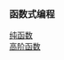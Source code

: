 ### 函数式编程
[纯函数](https://github.com/spring011/spring-Blog/issues/18)<br>
[高阶函数](https://github.com/spring011/spring-Blog/issues/17)
